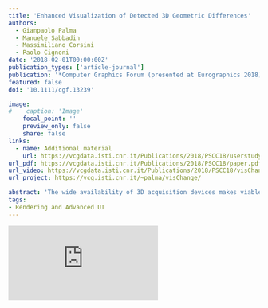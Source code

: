 ```yaml
---
title: 'Enhanced Visualization of Detected 3D Geometric Differences'
authors:
  - Gianpaolo Palma
  - Manuele Sabbadin
  - Massimiliano Corsini
  - Paolo Cignoni
date: '2018-02-01T00:00:00Z'
publication_types: ['article-journal']
publication: '*Computer Graphics Forum (presented at Eurographics 2018)*'
featured: false
doi: '10.1111/cgf.13239'

image:
#    caption: 'Image'
    focal_point: ''
    preview_only: false
    share: false
links:
  - name: Additional material
    url: https://vcgdata.isti.cnr.it/Publications/2018/PSCC18/userstudy.pdf
url_pdf: https://vcgdata.isti.cnr.it/Publications/2018/PSCC18/paper.pdf
url_video: https://vcgdata.isti.cnr.it/Publications/2018/PSCC18/visChange_renderingImprovement.mp4
url_project: https://vcg.isti.cnr.it/~palma/visChange/

abstract: 'The wide availability of 3D acquisition devices makes viable their use for shape monitoring. The current techniques for the analysis of time-varying data can efficiently detect actual significant geometric changes and rule out differences due to irrelevant variations (like sampling, lighting, coverage). On the other hand, the effective visualization of such detected changes can be challenging when we want to show at the same time the original appearance of the 3D model. In this paper, we propose a dynamic technique for the effective visualization of detected differences between two 3D scenes. The presented approach, while retaining the original appearance, allows the user to switch between the two models in a way that enhances the geometric differences that have been detected as significant. Additionally, the same technique is able to visually hides the other negligible, yet visible, variations. The main idea is to use two distinct screen space time-based interpolation functions for the significant 3D differences and for the small variations to hide. We have validated the proposed approach in a user study on a different class of datasets, proving the objective and subjective effectiveness of the method.'
tags:
- Rendering and Advanced UI
---
```

<div class='embed-container'><iframe src='https://www.youtube.com/embed/i_2oiK4sXIE' frameborder='0' allowfullscreen></iframe></div>

